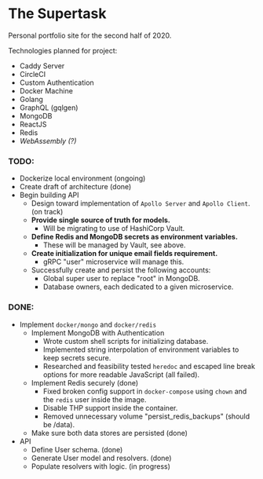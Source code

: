 # The Supertask

Personal portfolio site for the second half of 2020.

Technologies planned for project:

- Caddy Server
- CircleCI
- Custom Authentication
- Docker Machine
- Golang
- GraphQL (gqlgen)
- MongoDB
- ReactJS
- Redis
- <em>WebAssembly (?)</em>

### TODO:

- Dockerize local environment (ongoing)
- Create draft of architecture (done)
- Begin building API
  - Design toward implementation of `Apollo Server` and `Apollo Client`. (on track)
  - **Provide single source of truth for models.**
    - Will be migrating to use of HashiCorp Vault.
  - **Define Redis and MongoDB secrets as environment variables.**
    - These will be managed by Vault, see above.
  - **Create initialization for unique email fields requirement.**
    - gRPC "user" microservice will manage this.
  - Successfully create and persist the following accounts:
    - Global super user to replace "root" in MongoDB.
    - Database owners, each dedicated to a given microservice.

### DONE:

- Implement `docker/mongo` and `docker/redis`
  - Implement MongoDB with Authentication
    - Wrote custom shell scripts for initializing database.
    - Implemented string interpolation of environment variables to keep secrets secure.
    - Researched and feasibility tested `heredoc` and escaped line break options for more readable JavaScript (all failed).
  - Implement Redis securely (done)
    - Fixed broken config support in `docker-compose` using `chown` and the `redis` user inside the image.
    - Disable THP support inside the container.
    - Removed unnecessary volume "persist_redis_backups" (should be /data).
  - Make sure both data stores are persisted (done)
- API
  - Define User schema. (done)
  - Generate User model and resolvers. (done)
  - Populate resolvers with logic. (in progress)
